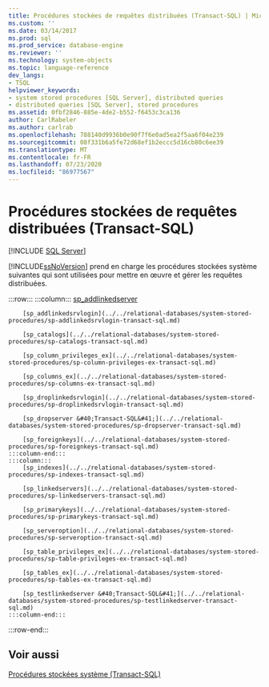 ```yaml
---
title: Procédures stockées de requêtes distribuées (Transact-SQL) | Microsoft Docs
ms.custom: ''
ms.date: 03/14/2017
ms.prod: sql
ms.prod_service: database-engine
ms.reviewer: ''
ms.technology: system-objects
ms.topic: language-reference
dev_langs:
- TSQL
helpviewer_keywords:
- system stored procedures [SQL Server], distributed queries
- distributed queries [SQL Server], stored procedures
ms.assetid: 0fbf2846-885e-4de2-b552-f6453c3ca136
author: CarlRabeler
ms.author: carlrab
ms.openlocfilehash: 788140d9936b0e90f7f6e0ad5ea2f5aa6f04e239
ms.sourcegitcommit: 08f331b6a5fe72d68ef1b2eccc5d16cb80c6ee39
ms.translationtype: MT
ms.contentlocale: fr-FR
ms.lasthandoff: 07/23/2020
ms.locfileid: "86977567"
---
```

# <a name="distributed-queries-stored-procedures-transact-sql"></a>Procédures stockées de requêtes distribuées (Transact-SQL)
[!INCLUDE [SQL Server](../../includes/applies-to-version/sqlserver.md)]

  [!INCLUDE[ssNoVersion](../../includes/ssnoversion-md.md)] prend en charge les procédures stockées système suivantes qui sont utilisées pour mettre en œuvre et gérer les requêtes distribuées.  

:::row:::
    :::column:::
        [sp_addlinkedserver](../../relational-databases/system-stored-procedures/sp-addlinkedserver-transact-sql.md)

        [sp_addlinkedsrvlogin](../../relational-databases/system-stored-procedures/sp-addlinkedsrvlogin-transact-sql.md)

        [sp_catalogs](../../relational-databases/system-stored-procedures/sp-catalogs-transact-sql.md)

        [sp_column_privileges_ex](../../relational-databases/system-stored-procedures/sp-column-privileges-ex-transact-sql.md)

        [sp_columns_ex](../../relational-databases/system-stored-procedures/sp-columns-ex-transact-sql.md)

        [sp_droplinkedsrvlogin](../../relational-databases/system-stored-procedures/sp-droplinkedsrvlogin-transact-sql.md)

        [sp_dropserver &#40;Transact-SQL&#41;](../../relational-databases/system-stored-procedures/sp-dropserver-transact-sql.md)

        [sp_foreignkeys](../../relational-databases/system-stored-procedures/sp-foreignkeys-transact-sql.md)
    :::column-end:::
    :::column:::
        [sp_indexes](../../relational-databases/system-stored-procedures/sp-indexes-transact-sql.md)

        [sp_linkedservers](../../relational-databases/system-stored-procedures/sp-linkedservers-transact-sql.md)

        [sp_primarykeys](../../relational-databases/system-stored-procedures/sp-primarykeys-transact-sql.md)

        [sp_serveroption](../../relational-databases/system-stored-procedures/sp-serveroption-transact-sql.md)

        [sp_table_privileges_ex](../../relational-databases/system-stored-procedures/sp-table-privileges-ex-transact-sql.md)

        [sp_tables_ex](../../relational-databases/system-stored-procedures/sp-tables-ex-transact-sql.md)

        [sp_testlinkedserver &#40;Transact-SQL&#41;](../../relational-databases/system-stored-procedures/sp-testlinkedserver-transact-sql.md)
    :::column-end:::
:::row-end:::

## <a name="see-also"></a>Voir aussi  
 [Procédures stockées système &#40;Transact-SQL&#41;](../../relational-databases/system-stored-procedures/system-stored-procedures-transact-sql.md)  
  
  
